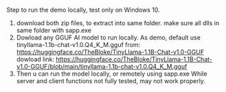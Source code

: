 Step to run the demo locally, test only on Windows 10.
1. download both zip files, to extract into same folder.
   make sure all dlls in same folder with sapp.exe
2. Dowload any GGUF AI model to run locally.
   As demo, default use tinyllama-1.1b-chat-v1.0.Q4_K_M.gguf from: https://huggingface.co/TheBloke/TinyLlama-1.1B-Chat-v1.0-GGUF
   dowload link:  https://huggingface.co/TheBloke/TinyLlama-1.1B-Chat-v1.0-GGUF/blob/main/tinyllama-1.1b-chat-v1.0.Q4_K_M.gguf
3. Then u can run the model locally, or remotely using sapp.exe
   While server and client functions not fully tested, may not work properly.
